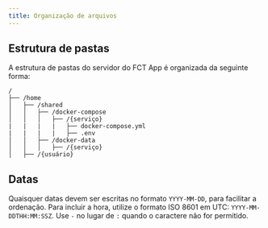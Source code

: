 ```yaml
---
title: Organização de arquivos
---
```


## Estrutura de pastas

A estrutura de pastas do servidor do FCT App é organizada da seguinte forma:

```plaintext
/
├── /home
│   ├── /shared
│   │   ├── /docker-compose
│   │   │   ├── /{serviço}
|   |   |   |   ├── docker-compose.yml
|   |   |   |   ├── .env
│   │   ├── /docker-data
│   │   │   ├── /{serviço}
│   ├── /{usuário}
```

## Datas

Quaisquer datas devem ser escritas no formato `YYYY-MM-DD`, para facilitar a ordenação. Para incluir a hora, utilize o formato ISO 8601 em UTC: `YYYY-MM-DDTHH:MM:SSZ`. Use `-` no lugar de `:` quando o caractere não for permitido.